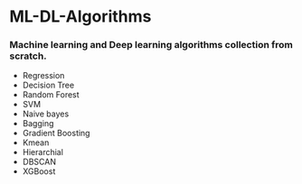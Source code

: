 # ML-DL-Algorithms

### Machine learning and Deep learning algorithms collection from scratch.

* Regression
* Decision Tree
* Random Forest
* SVM
* Naive bayes
* Bagging
* Gradient Boosting
* Kmean
* Hierarchial
* DBSCAN
* XGBoost
